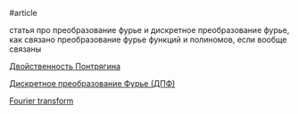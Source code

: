 #article

статья про преобразование фурье и дискретное преобразование фурье, как связано преобразование фурье функций и полиномов, если вообще связаны

[Двойственность Понтрягина](https://ru.wikipedia.org/wiki/Двойственность_Понтрягина)

[Дискретное преобразование Фурье (ДПФ)](https://vk.com/@physics_math-diskretnoe-preobrazovanie-fure-dpf)

[Fourier transform](https://en.wikipedia.org/wiki/Fourier_transform)